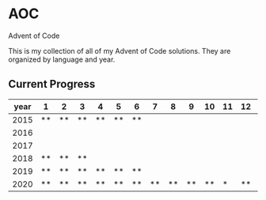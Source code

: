# AOC
Advent of Code

This is my collection of all of my Advent of Code solutions. They are organized by language and year.

## Current Progress

 year | 1 | 2 | 3 | 4 | 5 | 6 | 7 | 8 | 9 | 10 | 11 | 12 | 13 | 14 | 15 | 16 | 17 | 18 | 19 | 20 | 21 | 22 | 23 | 24 | 25 |
 ---- | - | - | - | - | - | - | - | - | - | -- | -- | -- | -- | -- | -- | -- | -- | -- | -- | -- | -- | -- | -- | -- | -- |
2015 | ** | ** | ** | ** | ** | ** | | | | | | | | | | | | | | | | | | | |
2016 | | | | | | | | | | | | | | | | | | | | | | | | | |
2017 | | | | | | | | | | | | | | | | | | | | | | | | | |
2018 | ** | ** | ** | | | | | | | | | | | | | | | | | | | | | | |
2019 | ** | ** | ** | ** | ** | ** | | | | | | | | | | | | | | | | | | | |
2020 | ** | ** | ** | ** | ** | ** | ** | ** | ** | ** | * | ** | * | | | | | | | | | | | | |
